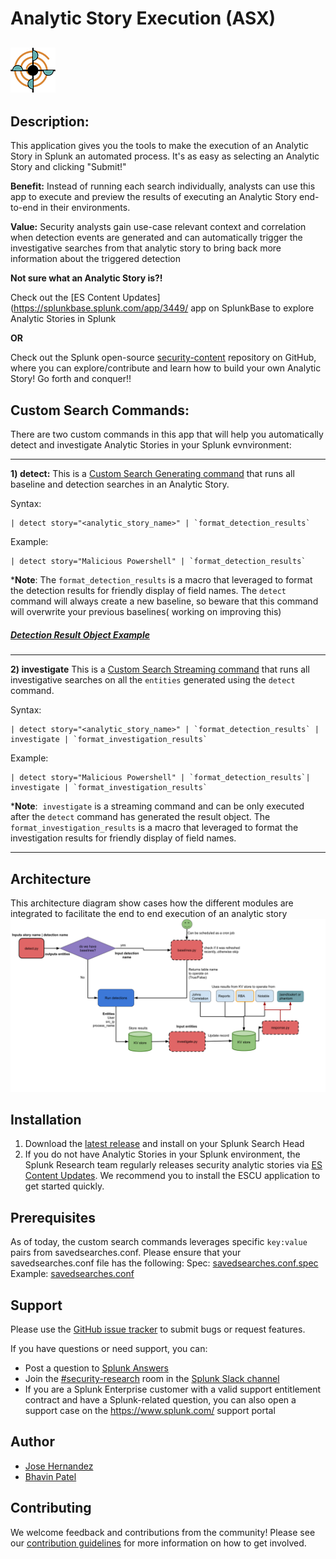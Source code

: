 # Analytic Story Execution (ASX)
![](static/appIconAlt_2x.png)
----

## Description: 

This application gives you the tools to make the execution of an Analytic Story in Splunk an automated process. It's as easy as selecting an Analytic Story and clicking "Submit!"

**Benefit:** Instead of running each search individually, analysts can use this app to execute and preview the results of executing an Analytic Story end-to-end in their environments.

**Value:** Security analysts gain use-case relevant context and correlation when detection events are generated and can automatically trigger the investigative searches from that analytic story to bring back more information about the triggered detection

**Not sure what an Analytic Story is?!** 

Check out the [ES Content Updates](https://splunkbase.splunk.com/app/3449/ app on SplunkBase to explore Analytic Stories in Splunk 

**OR**

Check out the Splunk open-source [security-content](https://github.com/splunk/security-content) repository on GitHub, where you can explore/contribute and learn how to build your own Analytic Story! Go forth and conquer!!

## Custom Search Commands:

There are two custom commands in this app that will help you automatically detect and investigate Analytic Stories in your Splunk evnvironment:

----

**1) detect:** 
This is a [Custom Search Generating command](https://dev.splunk.com/enterprise/docs/developapps/customsearchcommands/) that runs all baseline and detection searches in an Analytic Story. 

Syntax:
```
| detect story="<analytic_story_name>" | `format_detection_results`
```

Example:
```
| detect story="Malicious Powershell" | `format_detection_results`
```

***Note**: The `format_detection_results` is a macro that leveraged to format the detection results for friendly display of field names.
The `detect` command will always create a new baseline, so beware that this command will overwrite your previous baselines( working on improving this)


##### [Detection Result Object Example](https://github.com/splunk/analytic_story_execution/blob/develop/README/detection_result_object_example.json)


----

**2) investigate**
This is a [Custom Search Streaming command](https://dev.splunk.com/enterprise/docs/developapps/customsearchcommands/) that runs all investigative searches on all the `entities` generated using the `detect` command.

Syntax:
```
| detect story="<analytic_story_name>" | `format_detection_results` | investigate | `format_investigation_results`
```

Example:
```
| detect story="Malicious Powershell" | `format_detection_results`| investigate | `format_investigation_results`
```

***Note**:  `investigate` is a streaming command and can be only executed after the `detect` command has generated the result object. The `format_investigation_results` is a macro that leveraged to format the investigation results for friendly display of field names.

----


## Architecture

This architecture diagram show cases how the different modules are integrated to facilitate the end to end execution of an analytic story 
![](static/architecture.png)


## Installation

1. Download the [latest release](https://github.com/splunk/analytic_story_execution/releases) and install on your Splunk Search Head
2. If you do not have Analytic Stories in your Splunk environment, the Splunk Research team regularly releases security analytic stories via [ES Content Updates](https://splunkbase.splunk.com/app/3449/). We recommend you to install the ESCU application to get started quickly.

## Prerequisites

As of today, the custom search commands leverages specific `key:value` pairs from savedsearches.conf. Please ensure that your savedsearches.conf file has the following:
 Spec: [savedsearches.conf.spec](https://github.com/splunk/analytic_story_execution/blob/develop/README/savedsearches.conf.spec)
 Example: [savedsearches.conf](https://github.com/splunk/analytic_story_execution/blob/develop/README/savedsearches.conf.example)


## Support
Please use the [GitHub issue tracker](https://github.com/splunk/analytic_story_execution/issues) to submit bugs or request features.

If you have questions or need support, you can:

* Post a question to [Splunk Answers](http://answers.splunk.com)
* Join the [#security-research](https://splunk-usergroups.slack.com/messages/C1RH09ERM/) room in the [Splunk Slack channel](http://splunk-usergroups.slack.com)
* If you are a Splunk Enterprise customer with a valid support entitlement contract and have a Splunk-related question, you can also open a support case on the https://www.splunk.com/ support portal

## Author
* [Jose Hernandez](https://twitter.com/d1vious)
* [Bhavin Patel](https://twitter.com/hackpsy)


## Contributing
We welcome feedback and contributions from the community! Please see our [contribution guidelines](docs/CONTRIBUTING.md) for more information on how to get involved. 
